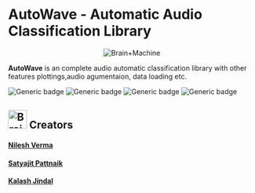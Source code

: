 # AutoWave - Automatic Audio Classification Library
<p align="center"><img src="https://github.com/TechyNilesh/AutoWave/blob/main/logo/autowave_logo.png?raw=true" alt="Brain+Machine"></p>

**AutoWave** is an complete audio automatic classification library with other features plottings,audio agumentaion, data loading etc.

![Generic badge](https://img.shields.io/badge/AutoWave-v1-orange.svg) ![Generic badge](https://img.shields.io/badge/Artificial_Intelligence-Advance-green.svg) ![Generic badge](https://img.shields.io/badge/Python-v3-blue.svg) ![Generic badge](https://img.shields.io/badge/pip-v3-red.svg)

<h2><img src="https://cdn2.iconfinder.com/data/icons/artificial-intelligence-6/64/ArtificialIntelligence9-512.png" alt="Brain+Machine" height="38" width="38"> Creators </h2>

#### [Nilesh Verma](https://nileshverma.com "Nilesh Verma")
#### [Satyajit Pattnaik](https://github.com/pik1989 "Satyajit Pattnaik")
#### [Kalash Jindal](https://github.com/erickeagle "Kalash Jindal")
